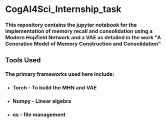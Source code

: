 # CogAI4Sci_Internship_task
### This repository contains the jupyter notebook for the implementation of memory recall and consolidation using a Modern Hopfield Network and a VAE as detailed in the work "A Generative Model of Memory Construction and Consolidation"

## Tools Used
### The primary frameworks used here include:
* ### Torch - To build the MHN and VAE
* ### Numpy - Linear algebra
* ### os - file management

